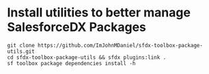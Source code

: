 # Install utilities to better manage SalesforceDX Packages
```
git clone https://github.com/ImJohnMDaniel/sfdx-toolbox-package-utils.git
cd sfdx-toolbox-package-utils && sfdx plugins:link .
sf toolbox package dependencies install -h
```
